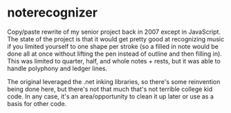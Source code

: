 noterecognizer
==============
Copy/paste rewrite of my senior project back in 2007 except in JavaScript. 
The state of the project is that it would get pretty good at recognizing
music if you limited yourself to one shape per stroke (so a filled in note
would be done all at once without lifting the pen instead of outline and then
filling in). This was limited to quarter, half, and whole notes + rests, but 
it was able to handle polyphony and ledger lines.

The original leveraged the .net inking libraries, so there's some reinvention 
being done here, but there's not that much that's not terrible college kid 
code. In any case, it's an area/opportunity to clean it up later or use as a 
basis for other code.